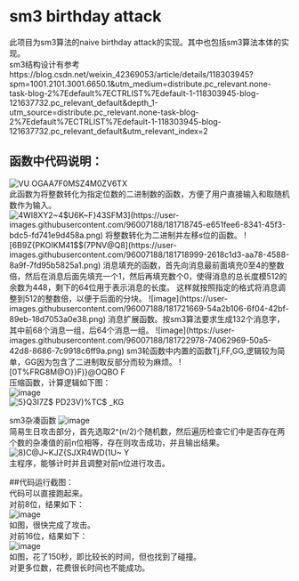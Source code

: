 # sm3 birthday attack
此项目为sm3算法的naive birthday attack的实现。其中也包括sm3算法本体的实现。  
sm3结构设计有参考https://blog.csdn.net/weixin_42369053/article/details/118303945?spm=1001.2101.3001.6650.1&utm_medium=distribute.pc_relevant.none-task-blog-2%7Edefault%7ECTRLIST%7Edefault-1-118303945-blog-121637732.pc_relevant_default&depth_1-utm_source=distribute.pc_relevant.none-task-blog-2%7Edefault%7ECTRLIST%7Edefault-1-118303945-blog-121637732.pc_relevant_default&utm_relevant_index=2  
## 函数中代码说明：  
![VU OGA`A7F0MSZ4M0ZV6`TX](https://user-images.githubusercontent.com/96007188/181716475-bac63304-5619-40a7-9cb4-2ad3c5444830.png)  
此函数为将整数转化为指定位数的二进制数的函数，方便了用户直接输入和取随机数作为输入。  
![4WI8XY2~4$U6K~F}43SFM`3](https://user-images.githubusercontent.com/96007188/181718745-e651fee6-8341-45f3-bdc5-fd741e9d458a.png)  
将整数转化为二进制并左移s位的函数。  
![6B9Z{PKOIKM41$$(7PNV@Q8](https://user-images.githubusercontent.com/96007188/181718999-2618c1d3-aa78-4588-8a9f-7fd95b5825a1.png)    
消息填充的函数，首先向消息最前面填充0至4的整数倍，然后在消息后面先填充一个1，然后再填充数个0，使得消息的总长度模512的余数为448，剩下的64位用于表示消息的长度。  
这样就按照指定的格式将消息调整到512的整数倍，以便于后面的分块。  
![image](https://user-images.githubusercontent.com/96007188/181721669-54a2b106-6f04-42bf-89eb-18d7053a0e38.png)  
消息扩展函数。按sm3算法要求生成132个消息字，其中前68个消息一组，后64个消息一组。  
![image](https://user-images.githubusercontent.com/96007188/181722978-74062969-50a5-42d8-8686-7c9918c6ff9a.png)  
sm3轮函数中内置的函数Tj,FF,GG,逻辑较为简单，GG因为包含了二进制取反部分而较为麻烦。  
![0T%FRG8M@O}}F)}@`OQBO F](https://user-images.githubusercontent.com/96007188/181723432-910c6aa2-5a15-449e-8174-0d00baaa93a5.png)  
压缩函数，计算逻辑如下图：  
![image](https://user-images.githubusercontent.com/96007188/181723893-d5e2676a-2220-4f2b-ab84-095eef909bda.png)  
![5}Q3I7Z$ PD23V)%TC$ _KG](https://user-images.githubusercontent.com/96007188/181729836-c55c96f8-b50e-4f15-bb19-bd7c460c42bb.png)  

sm3杂凑函数
![image](https://user-images.githubusercontent.com/96007188/181724296-d726f277-3156-42a8-8e27-6f6c057f4def.png)  
简易生日攻击部分，首先选取2^(n/2)个随机数，然后遍历检查它们中是否存在两个数的杂凑值的前n位相等，存在则攻击成功，并且输出结果。  
![8)C@J~KJZ{SJXR4WD(1U~ Y](https://user-images.githubusercontent.com/96007188/181724975-94c9015d-1adf-4c66-9205-ecd6205be361.png)  
主程序，能够计时并且调整对前n位进行攻击。  
  
##代码运行截图：  
代码可以直接跑起来。  
对前8位，结果如下：  
![image](https://user-images.githubusercontent.com/96007188/181725291-a0a27322-0b3c-40dc-bfab-3eeaf3f19412.png)  
如图，很快完成了攻击。  
对前16位，结果如下：  
![image](https://user-images.githubusercontent.com/96007188/181725521-bf44b602-23bd-4d52-9274-c8ae6a8b1b2a.png)  
如图，花了150秒，即比较长的时间，但也找到了碰撞。    
对更多位数，花费很长时间也不能成功。  
